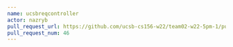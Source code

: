 ```yaml
---
name: ucsbreqcontroller
actor: nazryb
pull_request_url: https://github.com/ucsb-cs156-w22/team02-w22-5pm-1/pull/46
pull_request_num: 46
---
```

